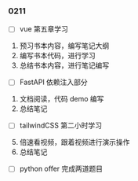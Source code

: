 ### 0211

- [ ] vue 第五章学习
1. 预习书本内容，编写笔记大纲
2. 编写书本代码，进行学习
3. 总结书本内容，进行笔记编写

- [ ] FastAPI 依赖注入部分
1. 文档阅读，代码 demo 编写
2. 总结笔记

- [ ] tailwindCSS 第二小时学习
5. 倍速看视频，跟着视频进行演示操作
6. 总结笔记

- [ ] python offer 完成两道题目

